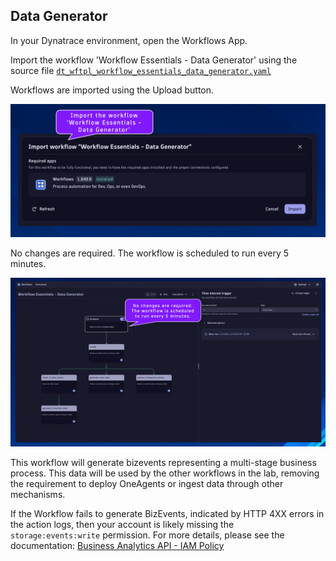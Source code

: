 ## Data Generator

In your Dynatrace environment, open the Workflows App.

Import the workflow 'Workflow Essentials - Data Generator' using the source file [`dt_wftpl_workflow_essentials_data_generator.yaml`](https://github.com/popecruzdt/dt-workflow-essentials/blob/main/assets/dt_wftpl_workflow_essentials_data_generator.yaml)

Workflows are imported using the Upload button.

![../../../assets/images/01-import-data-generator.png](../../../assets/images/01-import-data-generator.png)

No changes are required.  The workflow is scheduled to run every 5 minutes.

![../../../assets/images/01-data-generator-workflow.png](../../../assets/images/01-data-generator-workflow.png)

This workflow will generate bizevents representing a multi-stage business process.  This data will be used by the other workflows in the lab, removing the requirement to deploy OneAgents or ingest data through other mechanisms.

If the Workflow fails to generate BizEvents, indicated by HTTP 4XX errors in the action logs, then your account is likely missing the `storage:events:write` permission.  For more details, please see the documentation: [Business Analytics API - IAM Policy](https://docs.dynatrace.com/docs/observe/business-analytics/ba-api-ingest#iam-policy)
